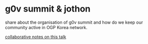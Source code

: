 
g0v summit & jothon
===

share about the organisation of g0v summit and how do we keep our community active in OGP Korea network.

[collaborative notes on this talk](https://hackmd.io/OkKtw4ygTue3Flr9b83FYg?view)
